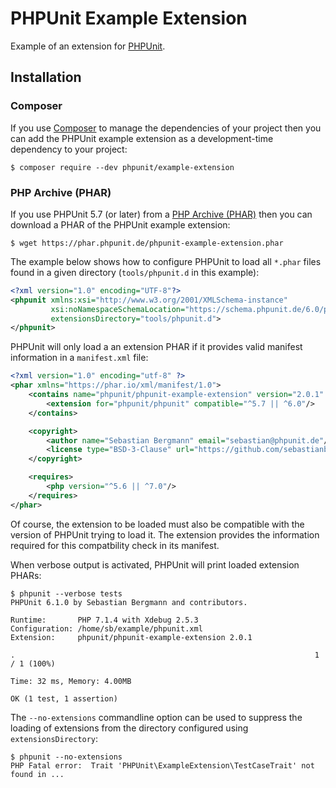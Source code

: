 # PHPUnit Example Extension

Example of an extension for [PHPUnit](https://phpunit.de/).

## Installation

### Composer

If you use [Composer](https://getcomposer.org/) to manage the dependencies of your project then you can add the PHPUnit example extension as a development-time dependency to your project:

```
$ composer require --dev phpunit/example-extension
```

### PHP Archive (PHAR)

If you use PHPUnit 5.7 (or later) from a [PHP Archive (PHAR)](https://php.net/phar) then you can download a PHAR of the PHPUnit example extension:

```
$ wget https://phar.phpunit.de/phpunit-example-extension.phar
```

The example below shows how to configure PHPUnit to load all `*.phar` files found in a given directory (`tools/phpunit.d` in this example):

```xml
<?xml version="1.0" encoding="UTF-8"?>
<phpunit xmlns:xsi="http://www.w3.org/2001/XMLSchema-instance"
         xsi:noNamespaceSchemaLocation="https://schema.phpunit.de/6.0/phpunit.xsd"
         extensionsDirectory="tools/phpunit.d">
</phpunit>
```

PHPUnit will only load a an extension PHAR if it provides valid manifest information in a `manifest.xml` file:

```xml
<?xml version="1.0" encoding="utf-8" ?>
<phar xmlns="https://phar.io/xml/manifest/1.0">
    <contains name="phpunit/phpunit-example-extension" version="2.0.1" type="extension">
        <extension for="phpunit/phpunit" compatible="^5.7 || ^6.0"/>
    </contains>

    <copyright>
        <author name="Sebastian Bergmann" email="sebastian@phpunit.de"/>
        <license type="BSD-3-Clause" url="https://github.com/sebastianbergmann/phpunit-example-extension/blob/master/LICENSE"/>
    </copyright>

    <requires>
        <php version="^5.6 || ^7.0"/>
    </requires>
</phar>
```

Of course, the extension to be loaded must also be compatible with the version of PHPUnit trying to load it. The extension provides the information required for this compatbility check in its manifest.

When verbose output is activated, PHPUnit will print loaded extension PHARs:

```
$ phpunit --verbose tests
PHPUnit 6.1.0 by Sebastian Bergmann and contributors.

Runtime:       PHP 7.1.4 with Xdebug 2.5.3
Configuration: /home/sb/example/phpunit.xml
Extension:     phpunit/phpunit-example-extension 2.0.1

.                                                                   1 / 1 (100%)

Time: 32 ms, Memory: 4.00MB

OK (1 test, 1 assertion)
```

The `--no-extensions` commandline option can be used to suppress the loading of extensions from the directory configured using `extensionsDirectory`:

```
$ phpunit --no-extensions
PHP Fatal error:  Trait 'PHPUnit\ExampleExtension\TestCaseTrait' not found in ...
```

